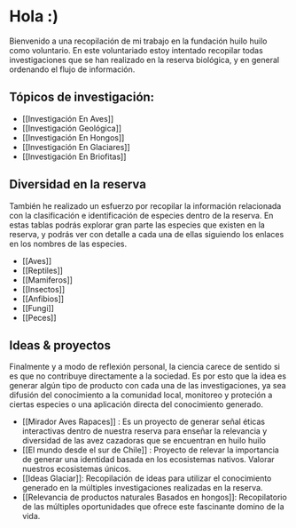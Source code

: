 # Hola :)   

Bienvenido a una recopilación de mi trabajo en la fundación huilo huilo como voluntario.
En este voluntariado estoy intentado recopilar todas investigaciones que se han realizado en la reserva  biológica, y en general ordenando el flujo de información.

## **Tópicos de investigación:**
* [[Investigación En Aves]]
* [[Investigación Geológica]]
* [[Investigación En Hongos]]
* [[Investigación En Glaciares]]
* [[Investigación En Briofitas]]


## Diversidad en la reserva

También he realizado un esfuerzo por recopilar la información relacionada con la clasificación e identificación de especies dentro de la reserva.
En estas tablas podrás explorar gran parte las especies que existen en la reserva, y podrás ver con detalle a cada una de ellas siguiendo los enlaces en los nombres de las especies.
* [[Aves]]
* [[Reptiles]]
* [[Mamiferos]]
* [[Insectos]]
* [[Anfibios]]
* [[Fungi]]
* [[Peces]]
## Ideas & proyectos

Finalmente y a modo de reflexión personal, la ciencia carece de sentido si es que no contribuye directamente a la sociedad. Es por esto que la idea es generar algún tipo de producto con cada una de las investigaciones, ya sea difusión del conocimiento a la comunidad local, monitoreo y proteción a ciertas especies o una aplicación directa del conocimiento generado.
* [[Mirador Aves Rapaces]] : Es un proyecto de generar señal éticas interactivas dentro de nuestra reserva para enseñar la relevancia y diversidad de las avez cazadoras que se encuentran en huilo huilo
* [[El mundo desde el sur de Chile]] : Proyecto de relevar la importancia de generar una identidad basada en los ecosistemas nativos. Valorar nuestros ecosistemas únicos.
* [[Ideas Glaciar]]: Recopilación de ideas para utilizar el conocimiento generado en la múltiples investigaciones realizadas en la reserva.
* [[Relevancia de productos naturales Basados en hongos]]: Recopilatorio de las múltiples oportunidades que ofrece este fascinante domino de la vida.




